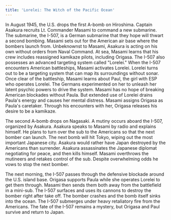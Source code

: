 ```yaml
---
title: 'Lorelei: The Witch of the Pacific Ocean'
---
```


In August 1945, the U.S. drops the first A-bomb on Hiroshima. Captain Asakura
recruits Lt. Commander Masami to command a new submarine. The submarine, the
I-507, is a German submarine that they hope will thwart a second bombing. Masami
sets out for the American air base where the bombers launch from. Unbeknownst to
Masami, Asakura is acting on his own without orders from Naval Command. At sea,
Masami learns that his crew includes reassigned kamikaze pilots, including
Origasa. The I-507 also possesses an advanced targeting system called "Lorelei."
When the I-507 encounters American battleships, Masami activates Lorelei.
Lorelei turns out to be a targeting system that can map its surroundings without
sonar. Once clear of the battleship, Masami learns about Paul, the girl with ESP
who operates Lorelei. The Germans experimented on her to unleash her latent
psychic powers to drive the system. Masami has no hope of breaking American
blockades without Paula. But extended use of Lorelei drains Paula's energy and
causes her mental distress. Masami assigns Origasa as Paula's caretaker. Through
his encounters with her, Origasa releases his desire to be a kamikaze.

The second A-bomb drops on Nagasaki. A mutiny occurs aboard the I-507, organized
by Asakura. Asakura speaks to Masami by radio and explains himself. He plans to
turn over the sub to the Americans so that the next bomber can launch. The next
bomb will hit Tokyo, wiping out the most important Japanese city. Asakura would
rather have Japan destroyed by the Americans than surrender. Asakura
assassinates the Japanese diplomat negotiating for peace, and then kills
himself. Masami overthrows the mutineers and retakes control of the sub. Despite
overwhelming odds he vows to stop the next bomber.

The next morning, the I-507 passes through the defensive blockade around the
U.S. island base. Origasa supports Paula while she operates Lorelei to get them
through. Masami then sends them both away from the battlefield in a mini-sub.
The I-507 surfaces and uses its cannons to destroy the bomber right after take
off. The bomber crashes and the bomb itself sinks into the ocean. The I-507
submerges under heavy retaliatory fire from the Americans. The fate of the I-507
remains a mystery, but Origasa and Paul survive and return to Japan.
